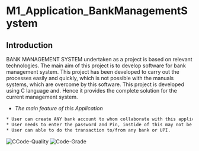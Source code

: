# M1_Application_BankManagementSystem
## Introduction

BANK MANAGEMENT SYSTEM undertaken as a project is based on relevant technologies. The main aim of this project is to develop software for bank management system. This project has been developed to carry out the processes easily and quickly, which is not possible with the manuals systems, which are overcome by this software. This project is developed using C language and. Hence it provides the complete solution for the current management system.

* _The main feature of this Application_

```sh
* User can create ANY bank account to whom collaborate with this application. like Union,SBI,Indian Bank,BOI etc,.
* User needs to enter the password and Pin, instide of this may not be able to logged-in.
* User can able to do the transaction to/from any bank or UPI.
```
![CCode-Quality](https://api.codiga.io/project/29895/score/svg)
![Code-Grade](https://api.codiga.io/project/29895/status/svg)
